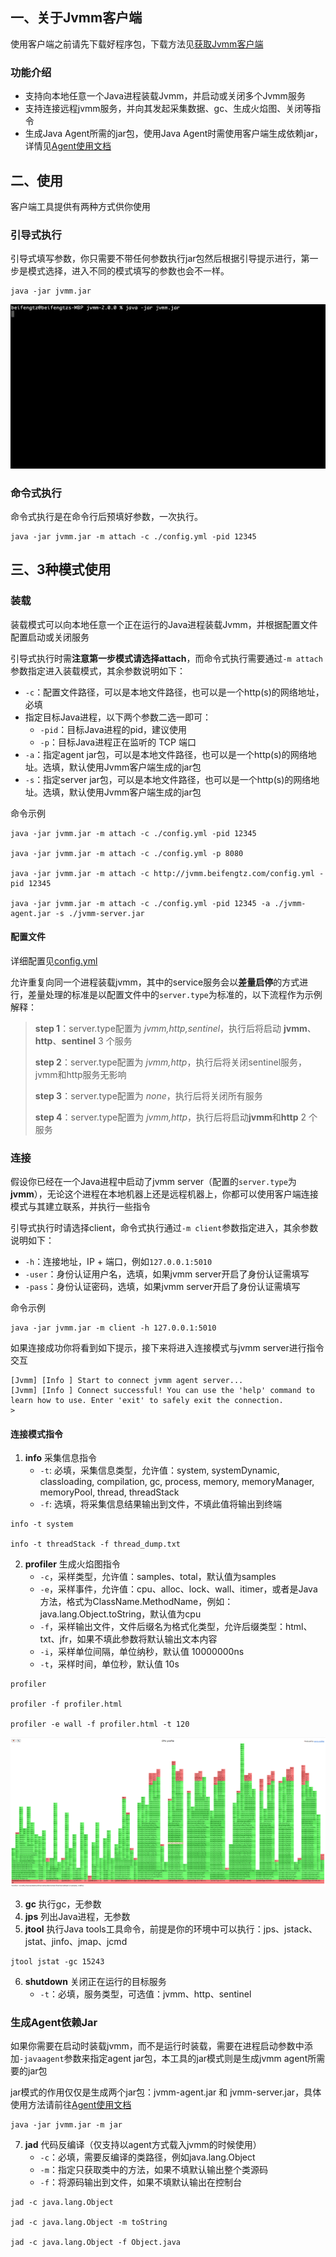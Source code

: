 ## 一、关于Jvmm客户端

使用客户端之前请先下载好程序包，下载方法见[获取Jvmm客户端](../README.md#获取Jvmm客户端)

### 功能介绍

* 支持向本地任意一个Java进程装载Jvmm，并启动或关闭多个Jvmm服务
* 支持连接远程jvmm服务，并向其发起采集数据、gc、生成火焰图、关闭等指令
* 生成Java Agent所需的jar包，使用Java Agent时需使用客户端生成依赖jar，详情见[Agent使用文档](../agent/README.md)

## 二、使用

客户端工具提供有两种方式供你使用

### 引导式执行

引导式填写参数，你只需要不带任何参数执行jar包然后根据引导提示进行，第一步是模式选择，进入不同的模式填写的参数也会不一样。

```shell
java -jar jvmm.jar
```

![jvmm attach](../doc/jvmm-attach.gif)

### 命令式执行

命令式执行是在命令行后预填好参数，一次执行。

```shell
java -jar jvmm.jar -m attach -c ./config.yml -pid 12345
```

## 三、3种模式使用

### 装载

装载模式可以向本地任意一个正在运行的Java进程装载Jvmm，并根据配置文件配置启动或关闭服务

引导式执行时需**注意第一步模式请选择attach**，而命令式执行需要通过`-m attach`参数指定进入装载模式，其余参数说明如下：

* `-c`：配置文件路径，可以是本地文件路径，也可以是一个http(s)的网络地址，必填
* 指定目标Java进程，以下两个参数二选一即可：
  * `-pid`：目标Java进程的pid，建议使用
  * `-p`：目标Java进程正在监听的 TCP 端口
* `-a`：指定agent jar包，可以是本地文件路径，也可以是一个http(s)的网络地址。选填，默认使用Jvmm客户端生成的jar包
* `-s`：指定server jar包，可以是本地文件路径，也可以是一个http(s)的网络地址。选填，默认使用Jvmm客户端生成的jar包

命令示例
```shell
java -jar jvmm.jar -m attach -c ./config.yml -pid 12345

java -jar jvmm.jar -m attach -c ./config.yml -p 8080

java -jar jvmm.jar -m attach -c http://jvmm.beifengtz.com/config.yml -pid 12345

java -jar jvmm.jar -m attach -c ./config.yml -pid 12345 -a ./jvmm-agent.jar -s ./jvmm-server.jar
```

#### 配置文件

详细配置见[config.yml](../server/src/main/resources/config.yml)

允许重复向同一个进程装载jvmm，其中的service服务会以**差量启停**的方式进行，差量处理的标准是以配置文件中的`server.type`为标准的，以下流程作为示例解释：

> **step 1**：server.type配置为 *jvmm,http,sentinel*，执行后将启动 **jvmm**、**http**、**sentinel** 3 个服务
> 
> **step 2**：server.type配置为 *jvmm,http*，执行后将关闭sentinel服务，jvmm和http服务无影响
> 
> **step 3**：server.type配置为 *none*，执行后将关闭所有服务
> 
> **step 4**：server.type配置为 *jvmm,http*，执行后将启动**jvmm**和**http** 2 个服务

### 连接

假设你已经在一个Java进程中启动了jvmm server（配置的`server.type`为**jvmm**），无论这个进程在本地机器上还是远程机器上，你都可以使用客户端连接模式与其建立联系，并执行一些指令

引导式执行时请选择client，命令式执行通过`-m client`参数指定进入，其余参数说明如下：

* `-h`：连接地址，IP + 端口，例如`127.0.0.1:5010`
* `-user`：身份认证用户名，选填，如果jvmm server开启了身份认证需填写
* `-pass`：身份认证密码，选填，如果jvmm server开启了身份认证需填写

命令示例
```shell
java -jar jvmm.jar -m client -h 127.0.0.1:5010
```

如果连接成功你将看到如下提示，接下来将进入连接模式与jvmm server进行指令交互
```
[Jvmm] [Info ] Start to connect jvmm agent server...
[Jvmm] [Info ] Connect successful! You can use the 'help' command to learn how to use. Enter 'exit' to safely exit the connection.
>
```

#### 连接模式指令

1. **info** 采集信息指令
   * `-t`: 必填，采集信息类型，允许值：system, systemDynamic, classloading, compilation, gc, process, memory, memoryManager, memoryPool, thread, threadStack
   * `-f`: 选填，将采集信息结果输出到文件，不填此值将输出到终端

```shell
info -t system

info -t threadStack -f thread_dump.txt
```

2. **profiler** 生成火焰图指令
    * `-c`，采样类型，允许值：samples、total，默认值为samples
    * `-e`，采样事件，允许值：cpu、alloc、lock、wall、itimer，或者是Java方法，格式为ClassName.MethodName，例如：java.lang.Object.toString，默认值为cpu
    * `-f`，采样输出文件，文件后缀名为格式化类型，允许后缀类型：html、txt、jfr，如果不填此参数将默认输出文本内容
    * `-i`，采样单位间隔，单位纳秒，默认值 10000000ns
    * `-t`，采样时间，单位秒，默认值 10s

```shell
profiler

profiler -f profiler.html

profiler -e wall -f profiler.html -t 120
```

![profiler](../doc/profiler.png)

3. **gc** 执行gc，无参数
4. **jps** 列出Java进程，无参数
5. **jtool** 执行Java tools工具命令，前提是你的环境中可以执行：jps、jstack、jstat、jinfo、jmap、jcmd

```shell
jtool jstat -gc 15243
```

6. **shutdown** 关闭正在运行的目标服务
   * `-t`：必填，服务类型，可选值：jvmm、http、sentinel

### 生成Agent依赖Jar

如果你需要在启动时装载jvmm，而不是运行时装载，需要在进程启动参数中添加`-javaagent`参数来指定agent jar包，本工具的jar模式则是生成jvmm agent所需要的jar包

jar模式的作用仅仅是生成两个jar包：jvmm-agent.jar 和 jvmm-server.jar，具体使用方法请前往[Agent使用文档](../agent/README.md)

```shell
java -jar jvmm.jar -m jar
```

7. **jad** 代码反编译（仅支持以agent方式载入jvmm的时候使用）
    * `-c`：必填，需要反编译的类路径，例如java.lang.Object
    * `-m`：指定只获取类中的方法，如果不填默认输出整个类源码
    * `-f`：将源码输出到文件，如果不填默认输出在控制台

```shell
jad -c java.lang.Object

jad -c java.lang.Object -m toString

jad -c java.lang.Object -f Object.java
```
